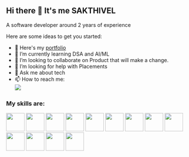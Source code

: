 ## Hi there 👋 It's me SAKTHIVEL

A software developer around 2 years of experience

<!--
**SAKTHIVELMARIMUTHU/SAKTHIVELMARIMUTHU** is a ✨ _special_ ✨ repository because its `README.md` (this file) appears on your GitHub profile.
-->

Here are some ideas to get you started:

- 🔭 Here's my [portfolio](https:)
- 🌱 I’m currently learning DSA and AI/ML
- 👯 I’m looking to collaborate on Product that will make a change.
- 🤔 I’m looking for help with Placements
- 💬 Ask me about tech
- 📫 How to reach me:
<br> <img src="https://img.shields.io/badge/LinkedIn-0077B5?style=for-the-badge&logo=linkedin&logoColor=white"/> 

### My skills are:
<img height="50" width="50" src="https://img.icons8.com/?size=100&id=13441&format=png&color=000000"/> 
<img height="50" width="50" src="https://img.icons8.com/?size=100&id=Hph7fH3f5brw&format=png&color=000000"/> 
<img height="50" width="50" src="https://img.icons8.com/?size=100&id=108784&format=png&color=000000"/> 
<img height="50" width="50" src="https://img.icons8.com/?size=100&id=hsPbhkOH4FMe&format=png&color=000000"/> 
<img height="50" width="50" src="https://img.icons8.com/?size=100&id=2ZOaTclOqD4q&format=png&color=000000"/>
<img height="50" width="50" src="https://img.icons8.com/?size=100&id=MHcMYTljfKOr&format=png&color=000000"/>
<img height="50" width="50" src="https://img.icons8.com/?size=100&id=38561&format=png&color=000000"/>
<img height="50" width="50" src="https://img.icons8.com/?size=100&id=12239&format=png&color=000000"/>
<img height="50" width="50" src="https://img.icons8.com/?size=100&id=11935&format=png&color=000000"/>
<img height="50" width="50" src="https://img.icons8.com/?size=100&id=l9a5tcSnBwcf&format=png&color=000000"/>
<img height="50" width="50" src="https://img.icons8.com/?size=100&id=undefined&format=png&color=000000"/>
<img height="50" width="50" src="https://img.icons8.com/?size=100&id=kEkT1u7zTDk5&format=png&color=000000"/>
<img height="50" width="50" src="https://img.icons8.com/?size=100&id=epZz7YMDqqwA&format=png&color=000000"/>



